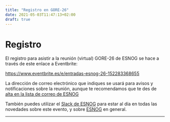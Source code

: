 ```yaml
---
title: "Registro en GORE-26"
date: 2021-05-03T11:47:13+02:00
draft: true
---
```


# Registro

El registro para asistir a la reunión (virtual) GORE-26 de ESNOG se hace a través de este enlace a Eventbrite:

https://www.eventbrite.es/e/entradas-esnog-26-152283368655

La dirección de correo electrónico que indiques se usará para avisos y notificaciones sobre la reunión, aunque te
recomendamos que te des de [alta en la lista de correo de ESNOG](https://www2.esnog.net:8443/cgi-bin/mailman/listinfo/gore)

También puedes utilizar el [Slack de ESNOG](https://esnog.slack.com) para estar al día en todas las novedades sobre este evento, y sobre [ESNOG](https://www.esnog.net) en general. 

---------------------------

